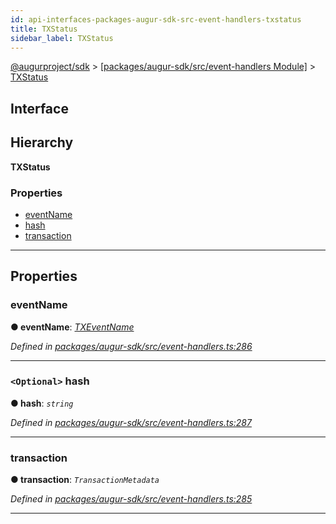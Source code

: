 ```yaml
---
id: api-interfaces-packages-augur-sdk-src-event-handlers-txstatus
title: TXStatus
sidebar_label: TXStatus
---
```


[@augurproject/sdk](api-readme.md) > [[packages/augur-sdk/src/event-handlers Module]](api-modules-packages-augur-sdk-src-event-handlers-module.md) > [TXStatus](api-interfaces-packages-augur-sdk-src-event-handlers-txstatus.md)

## Interface

## Hierarchy

**TXStatus**

### Properties

* [eventName](api-interfaces-packages-augur-sdk-src-event-handlers-txstatus.md#eventname)
* [hash](api-interfaces-packages-augur-sdk-src-event-handlers-txstatus.md#hash)
* [transaction](api-interfaces-packages-augur-sdk-src-event-handlers-txstatus.md#transaction)

---

## Properties

<a id="eventname"></a>

###  eventName

**● eventName**: *[TXEventName](api-enums-packages-augur-sdk-src-constants-txeventname.md)*

*Defined in [packages/augur-sdk/src/event-handlers.ts:286](https://github.com/AugurProject/augur/blob/a689f5d0f9/packages/augur-sdk/src/event-handlers.ts#L286)*

___
<a id="hash"></a>

### `<Optional>` hash

**● hash**: *`string`*

*Defined in [packages/augur-sdk/src/event-handlers.ts:287](https://github.com/AugurProject/augur/blob/a689f5d0f9/packages/augur-sdk/src/event-handlers.ts#L287)*

___
<a id="transaction"></a>

###  transaction

**● transaction**: *`TransactionMetadata`*

*Defined in [packages/augur-sdk/src/event-handlers.ts:285](https://github.com/AugurProject/augur/blob/a689f5d0f9/packages/augur-sdk/src/event-handlers.ts#L285)*

___

